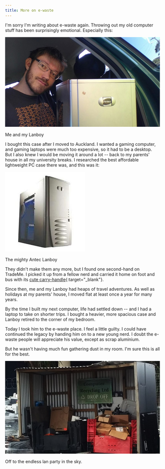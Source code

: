 ```yaml
---
title: More on e-waste
---
```


I'm sorry I'm writing about e-waste again. Throwing out my old computer stuff has been surprisingly emotional. Especially this:

![Photo of an Antec Lanboy computer case and Matthew sitting in the back seat of a car](/journal/images/2017-05-03-matthew-and-lanboy.jpg)
<div class="caption">Me and my Lanboy</div>

I bought this case after I moved to Auckland. I wanted a gaming computer, and gaming laptops were much too expensive, so it had to be a desktop. But I also knew I would be moving it around a lot -- back to my parents' house in all my university breaks. I researched the best affordable lightweight PC case there was, and this was it:

![Photo of an Antec Lanboy computer case](/journal/images/2017-05-03-lanboy.jpg)
<div class="caption">The mighty Antec Lanboy</div>

They didn't make them any more, but I found one second-hand on TradeMe. I picked it up from a fellow nerd and carried it home on foot and bus with its [cute carry-handle](http://techreport.com/review/4771/antec-lanboy-case/4){:target="_blank"}.

Since then, me and my Lanboy had heaps of travel adventures. As well as holidays at my parents' house, I moved flat at least once a year for many years.

By the time I built my next computer, life had settled down -- and I had a laptop to take on shorter trips. I bought a heavier, more spacious case and Lanboy retired to the corner of my bedroom.

Today I took him to the e-waste place. I feel a little guilty. I could have continued the legacy by handing him on to a new young nerd. I doubt the e-waste people will appreciate his value, except as scrap aluminium.

But he wasn't having much fun gathering dust in my room. I'm sure this is all for the best.

![Antec Lanboy computer case atop a tower of e-waste](/journal/images/2017-05-03-lanboy-ewaste.jpg)
<div class="caption">Off to the endless lan party in the sky.</div>
